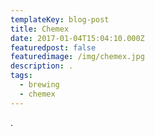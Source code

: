 ```yaml
---
templateKey: blog-post
title: Chemex
date: 2017-01-04T15:04:10.000Z
featuredpost: false
featuredimage: /img/chemex.jpg
description: .
tags:
  - brewing
  - chemex
---
```

.
